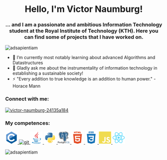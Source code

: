 <h1 align="center">Hello, I'm Victor Naumburg!</h1>
<h3 align="center">... and I am a passionate and ambitious Information Technology student at the Royal Institute of Technology (KTH). Here you can find some of projects that I have worked on.</h3>

<p align="left"> <img src="https://komarev.com/ghpvc/?username=laafayeette&label=Profile%20views&color=0e75b6&style=flat" alt="adsapientiam" /> </p>

- 🌱 I’m currently most notably learning about advanced Algorithms and Datastructures
- 💬 Gladly ask me about the instrumentality of information technology in establishing a sustainable society!
- ⚡ "Every addition to true knowledge is an addition to human power." - Horace Mann 

<h3 align="left">Connect with me:</h3>
<p align="left">
  <a href="https://www.linkedin.com/in/victor-naumburg-24135a184" target="blank"><img align="center" src="https://raw.githubusercontent.com/rahuldkjain/github-profile-readme-generator/master/src/images/icons/Social/linked-in-alt.svg" alt="victor-naumburg-24135a184" height="30" width="40" /></a>
</p>

<h3 align="left">My competences:</h3>
<p align="left"> 
  <a href="https://www.cprogramming.com/" target="_blank" rel="noreferrer">     <img src="https://raw.githubusercontent.com/devicons/devicon/master/icons/c/c-original.svg" alt="c" width="40" height="40"/> 
  </a> 
  
  <a href="https://git-scm.com/" target="_blank" rel="noreferrer"> 
    <img src="https://www.vectorlogo.zone/logos/git-scm/git-scm-icon.svg" alt="git" width="40" height="40"/> 
  </a> 
    
  <a href="https://www.java.com" target="_blank" rel="noreferrer"> 
    <img src="https://raw.githubusercontent.com/devicons/devicon/master/icons/java/java-original.svg" alt="java" width="40" height="40"/> 
  </a> 

  <a href="https://www.python.org/psf-landing/" target="_blank" rel="noreferrer"> 
    <img src="https://raw.githubusercontent.com/devicons/devicon/6910f0503efdd315c8f9b858234310c06e04d9c0/icons/python/python-original.svg" alt="python" width="40" height="40"/> 
  </a>

  <a href="https://www.postgresql.org" target="_blank" rel="noreferrer"> 
    <img src="https://raw.githubusercontent.com/devicons/devicon/master/icons/postgresql/postgresql-original-wordmark.svg" alt="postgresql" width="40" height="40"/> 
  </a> 
  
  <a href="" target="_blank" rel="noreferrer"> 
    <img src="https://raw.githubusercontent.com/devicons/devicon/6910f0503efdd315c8f9b858234310c06e04d9c0/icons/html5/html5-plain-wordmark.svg" alt="html" width="40" height="40"/> 
  </a> 
  
  <a href="" target="_blank" rel="noreferrer"> 
    <img src="https://raw.githubusercontent.com/devicons/devicon/6910f0503efdd315c8f9b858234310c06e04d9c0/icons/css3/css3-plain-wordmark.svg" alt="css" width="40" height="40"/> 
  </a> 
  
  <a href="" target="_blank" rel="noreferrer"> 
    <img src="https://raw.githubusercontent.com/devicons/devicon/6910f0503efdd315c8f9b858234310c06e04d9c0/icons/javascript/javascript-plain.svg" alt="javascript" width="40" height="40"/> 
  </a> 

  <a href="" target="_blank" rel="noreferrer"> 
    <img src="https://raw.githubusercontent.com/devicons/devicon/6910f0503efdd315c8f9b858234310c06e04d9c0/icons/react/react-original.svg" alt="javascript" width="40" height="40"/> 
  </a> 
</p>

</p>

<p>
  <img align="center" src="https://github-readme-stats.vercel.app/api/top-langs?username=adsapientiam&show_icons=true&locale=en&layout=compact" alt="adsapientiam" />
</p>
<!--
**adsapientiam/adsapientiam** is a ✨ _special_ ✨ repository because its `README.md` (this file) appears on your GitHub profile.

Here are some ideas to get you started:

- 🔭 I’m currently working on ...
- 🌱 I’m currently learning about advanced Algorithms and Datastructures
- 👯 I’m looking to collaborate on ...
- 🤔 I’m looking for help with ...
- 💬 Ask me about ...
- 📫 How to reach me: ...
- 😄 Pronouns: ...
- ⚡ Fun fact: ...
-->
